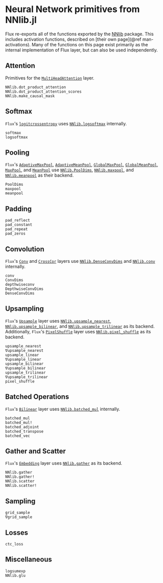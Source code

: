 # Neural Network primitives from NNlib.jl

Flux re-exports all of the functions exported by the [NNlib](https://github.com/FluxML/NNlib.jl) package. This includes activation functions, described on [their own page](@ref man-activations). Many of the functions on this page exist primarily as the internal implementation of Flux layer, but can also be used independently.


## Attention

Primitives for the [`MultiHeadAttention`](ref) layer.

```@docs
NNlib.dot_product_attention
NNlib.dot_product_attention_scores
NNlib.make_causal_mask
```

## Softmax

`Flux`'s [`logitcrossentropy`](@ref) uses [`NNlib.logsoftmax`](@ref) internally.

```@docs
softmax
logsoftmax
```

## Pooling

`Flux`'s [`AdaptiveMaxPool`](@ref), [`AdaptiveMeanPool`](@ref), [`GlobalMaxPool`](@ref), [`GlobalMeanPool`](@ref), 
[`MaxPool`](@ref), and [`MeanPool`](@ref) use [`NNlib.PoolDims`](@ref), [`NNlib.maxpool`](@ref), and [`NNlib.meanpool`](@ref) as their backend.

```@docs
PoolDims
maxpool
meanpool
```

## Padding

```@docs
pad_reflect
pad_constant
pad_repeat
pad_zeros
```

## Convolution

`Flux`'s [`Conv`](@ref) and [`CrossCor`](@ref) layers use [`NNlib.DenseConvDims`](@ref) and [`NNlib.conv`](@ref) internally. 

```@docs
conv
ConvDims
depthwiseconv
DepthwiseConvDims
DenseConvDims
```

## Upsampling

`Flux`'s [`Upsample`](@ref) layer uses [`NNlib.upsample_nearest`](@ref), [`NNlib.upsample_bilinear`](@ref), and [`NNlib.upsample_trilinear`](@ref) as its backend. Additionally, `Flux`'s [`PixelShuffle`](@ref) layer uses [`NNlib.pixel_shuffle`](@ref) as its backend.

```@docs
upsample_nearest
∇upsample_nearest
upsample_linear
∇upsample_linear
upsample_bilinear
∇upsample_bilinear
upsample_trilinear
∇upsample_trilinear
pixel_shuffle
```

## Batched Operations

`Flux`'s [`Bilinear`](@ref) layer uses [`NNlib.batched_mul`](@ref) internally.

```@docs
batched_mul
batched_mul!
batched_adjoint
batched_transpose
batched_vec
```

## Gather and Scatter

`Flux`'s [`Embedding`](@ref) layer uses [`NNlib.gather`](@ref) as its backend.

```@docs
NNlib.gather
NNlib.gather!
NNlib.scatter
NNlib.scatter!
```

## Sampling

```@docs
grid_sample
∇grid_sample
```

## Losses

```@docs
ctc_loss
```

## Miscellaneous

```@docs
logsumexp
NNlib.glu
```
